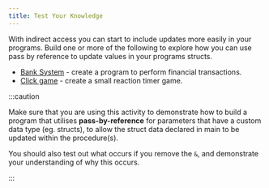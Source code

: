 ```yaml
---
title: Test Your Knowledge
---
```


With indirect access you can start to include updates more easily in your programs. Build one or more of the following to explore how you can use pass by reference to update values in your programs structs.

- [Bank System](/book/part-2-organised-code/4-indirect-access/3-explore/3-1-database) - create a program to perform financial transactions.
- [Click game](/book/part-2-organised-code/4-indirect-access/3-explore/3-2-reaction-game) - create a small reaction timer game.

:::caution

Make sure that you are using this activity to demonstrate how to build a program that utilises **pass-by-reference** for parameters that have a custom data type (eg. structs), to allow the struct data declared in main to be updated within the procedure(s).

You should also test out what occurs if you remove the `&`, and demonstrate your understanding of why this occurs.

:::
